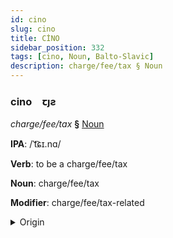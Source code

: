 ```yaml
---
id: cino
slug: cino
title: CİNO
sidebar_position: 332
tags: [cino, Noun, Balto-Slavic]
description: charge/fee/tax § Noun
---
```


### cino&emsp;<span kind="abugida">ꞇȷƨ</span>

*charge/fee/tax* **§** [Noun](../../tags/Noun)

**IPA**: /ˈt͡ɕɪ.nɑ/

**Verb**: to be a charge/fee/tax

**Noun**: charge/fee/tax

**Modifier**: charge/fee/tax-related

<details>
    <summary>Origin</summary>
    Russian цена́ cená [t͡sɨˈna]<br/>
    <em>Balto-Slavic Language Family</em>
</details>
